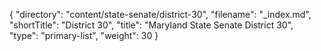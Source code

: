 {
  "directory": "content/state-senate/district-30",
  "filename": "_index.md",
  "shortTitle": "District 30",
  "title": "Maryland State Senate District 30",
  "type": "primary-list",
  "weight": 30
}
